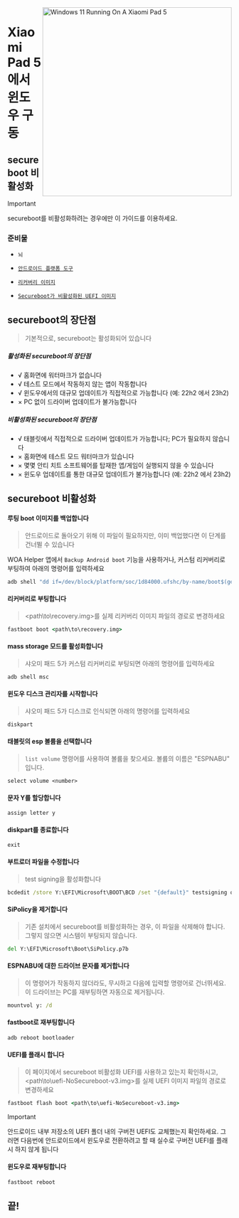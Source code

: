 <img align="right" src="https://raw.githubusercontent.com/erdilS/Port-Windows-11-Xiaomi-Pad-5/main/nabu.png" width="425" alt="Windows 11 Running On A Xiaomi Pad 5">

# Xiaomi Pad 5 에서 윈도우 구동

## secureboot 비활성화
> [!Important]
> secureboot를 비활성화하려는 경우에만 이 가이드를 이용하세요.

### 준비물
- ```뇌```

- [```안드로이드 플랫폼 도구```](https://developer.android.com/studio/releases/platform-tools)

- [```리커버리 이미지```](https://github.com/erdilS/Port-Windows-11-Xiaomi-Pad-5/releases/download/1.0/recovery.img)

- [```Secureboot가 비활성화된 UEFI 이미지```](https://github.com/erdilS/Port-Windows-11-Xiaomi-Pad-5/releases/download/UEFI/uefi-NoSecureboot-v3.img)

## secureboot의 장단점
> 기본적으로, secureboot는 활성화되어 있습니다

##### 활성화된 secureboot의 장단점
- √ 홈화면에 워터마크가 없습니다
- √ 테스트 모드에서 작동하지 않는 앱이 작동합니다
- √ 윈도우에서의 대규모 업데이트가 직접적으로 가능합니다 (예: 22h2 에서 23h2)
- × PC 없이 드라이버 업데이트가 불가능합니다

##### 비활성화된 secureboot의 장단점
- √ 태블릿에서 직접적으로 드라이버 업데이트가 가능합니다; PC가 필요하지 않습니다
- × 홈화면에 테스트 모드 워터마크가 있습니다
- × 몇몇 안티 치트 소프트웨어를 탑재한 앱/게임이 실행되지 않을 수 있습니다
- × 윈도우 업데이트를 통한 대규모 업데이트가 불가능합니다 (예: 22h2 에서 23h2)

## secureboot 비활성화

#### 루팅 boot 이미지를 백업합니다
> 안드로이드로 돌아오기 위해 이 파일이 필요하지만, 이미 백업했다면 이 단계를 건너뛸 수 있습니다

WOA Helper 앱에서 `Backup Android boot` 기능을 사용하거나, 커스텀 리커버리로 부팅하여 아래의 명령어를 입력하세요
```cmd
adb shell "dd if=/dev/block/platform/soc/1d84000.ufshc/by-name/boot$(getprop ro.boot.slot_suffix) of=/tmp/rooted_boot.img" && adb pull /tmp/rooted_boot.img
```

#### 리커버리로 부팅합니다
> <path\to\recovery.img>를 실제 리커버리 이미지 파일의 경로로 변경하세요
```cmd
fastboot boot <path\to\recovery.img>
```

#### mass storage 모드를 활성화합니다
> 샤오미 패드 5가 커스텀 리커버리로 부팅되면 아래의 명령어를 입력하세요
```cmd
adb shell msc
```

#### 윈도우 디스크 관리자를 시작합니다
> 샤오미 패드 5가 디스크로 인식되면 아래의 명령어를 입력하세요
```cmd
diskpart
```

#### 태블릿의 esp 볼륨을 선택합니다
> `list volume` 명령어를 사용하여 볼륨을 찾으세요. 볼륨의 이름은 "ESPNABU" 입니다.
```diskpart
select volume <number>
```

#### 문자 Y를 할당합니다
```diskpart
assign letter y
```

#### diskpart를 종료합니다
```diskpart
exit
```

#### 부트로더 파일을 수정합니다
> test signing을 활성화합니다
```cmd
bcdedit /store Y:\EFI\Microsoft\BOOT\BCD /set "{default}" testsigning on
```

#### SiPolicy을 제거합니다
> 기존 설치에서 secureboot를 비활성화하는 경우, 이 파일을 삭제해야 합니다. 그렇지 않으면 시스템이 부팅되지 않습니다.
```cmd
del Y:\EFI\Microsoft\Boot\SiPolicy.p7b
```

#### ESPNABU에 대한 드라이브 문자를 제거합니다
> 이 명령어가 작동하지 않더라도, 무시하고 다음에 입력할 명령어로 건너뛰세요. 이 드라이브는 PC를 재부팅하면 자동으로 제거됩니다.
```cmd
mountvol y: /d
```

#### fastboot로 재부팅합니다
```cmd
adb reboot bootloader
```

#### UEFI를 플래시 합니다
> 이 페이지에서 secureboot 비활성화 UEFI를 사용하고 있는지 확인하시고, <path\to\uefi-NoSecureboot-v3.img>를 실제 UEFI 이미지 파일의 경로로 변경하세요
```cmd
fastboot flash boot <path\to\uefi-NoSecureboot-v3.img>
```

> [!Important]
> 안드로이드 내부 저장소의 UEFI 폴더 내의 구버전 UEFI도 교체했는지 확인하세요. 그러면 다음번에 안드로이드에서 윈도우로 전환하려고 할 때 실수로 구버전 UEFI를 플래시 하지 않게 됩니다

#### 윈도우로 재부팅합니다
```cmd
fastboot reboot
```

## 끝!


















